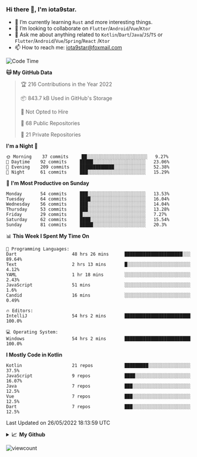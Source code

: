 ### Hi there 👋, I'm iota9star.

- 🌱 I’m currently learning `Rust` and more interesting things.
- 👯 I’m looking to collaborate on `Flutter`/`Android`/`Vue`/`Ktor`
- 💬 Ask me about anything related to `Kotlin`/`Dart`/`Java`/`JS`/`TS` or `Flutter`/`Android`/`Vue`/`Spring`/`React`
  /`Ktor`
- 📫 How to reach me: [iota9star@foxmail.com](iota9star@foxmail.com)



<!--START_SECTION:waka-->
![Code Time](http://img.shields.io/badge/Code%20Time-3%2C036%20hrs%2031%20mins-blue)

**🐱 My GitHub Data** 

> 🏆 216 Contributions in the Year 2022
 > 
> 📦 843.7 kB Used in GitHub's Storage 
 > 
> 🚫 Not Opted to Hire
 > 
> 📜 68 Public Repositories 
 > 
> 🔑 21 Private Repositories  
 > 
**I'm a Night 🦉** 

```text
🌞 Morning    37 commits     ██░░░░░░░░░░░░░░░░░░░░░░░   9.27% 
🌆 Daytime    92 commits     █████░░░░░░░░░░░░░░░░░░░░   23.06% 
🌃 Evening    209 commits    █████████████░░░░░░░░░░░░   52.38% 
🌙 Night      61 commits     ███░░░░░░░░░░░░░░░░░░░░░░   15.29%

```
📅 **I'm Most Productive on Sunday** 

```text
Monday       54 commits     ███░░░░░░░░░░░░░░░░░░░░░░   13.53% 
Tuesday      64 commits     ████░░░░░░░░░░░░░░░░░░░░░   16.04% 
Wednesday    56 commits     ███░░░░░░░░░░░░░░░░░░░░░░   14.04% 
Thursday     53 commits     ███░░░░░░░░░░░░░░░░░░░░░░   13.28% 
Friday       29 commits     █░░░░░░░░░░░░░░░░░░░░░░░░   7.27% 
Saturday     62 commits     ████░░░░░░░░░░░░░░░░░░░░░   15.54% 
Sunday       81 commits     █████░░░░░░░░░░░░░░░░░░░░   20.3%

```


📊 **This Week I Spent My Time On** 

```text
💬 Programming Languages: 
Dart                     48 hrs 26 mins      ██████████████████████░░░   89.64% 
Text                     2 hrs 13 mins       █░░░░░░░░░░░░░░░░░░░░░░░░   4.12% 
YAML                     1 hr 18 mins        ░░░░░░░░░░░░░░░░░░░░░░░░░   2.43% 
JavaScript               51 mins             ░░░░░░░░░░░░░░░░░░░░░░░░░   1.6% 
Candid                   16 mins             ░░░░░░░░░░░░░░░░░░░░░░░░░   0.49%

🔥 Editors: 
IntelliJ                 54 hrs 2 mins       █████████████████████████   100.0%

💻 Operating System: 
Windows                  54 hrs 2 mins       █████████████████████████   100.0%

```

**I Mostly Code in Kotlin** 

```text
Kotlin                   21 repos            █████████░░░░░░░░░░░░░░░░   37.5% 
JavaScript               9 repos             ████░░░░░░░░░░░░░░░░░░░░░   16.07% 
Java                     7 repos             ███░░░░░░░░░░░░░░░░░░░░░░   12.5% 
Vue                      7 repos             ███░░░░░░░░░░░░░░░░░░░░░░   12.5% 
Dart                     7 repos             ███░░░░░░░░░░░░░░░░░░░░░░   12.5%

```



 Last Updated on 26/05/2022 18:13:59 UTC
<!--END_SECTION:waka-->

<details>
  <summary><b>📈&nbsp;&nbsp;My Github</b></summary>
  <br>
  <img src='https://github-profile-trophy.vercel.app/?username=iota9star'>
  <img src='https://bad-apple-github-readme.vercel.app/api?show_bg=1&username=iota9star&hide_title=true'>
  <img src='http://cr-skills-chart-widget.azurewebsites.net/api/api?username=iota9star'>
</details>


![viewcount](https://count.getloli.com/get/@iota9star?theme=rule34)
